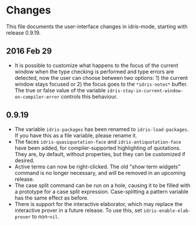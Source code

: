 # Changes

This file documents the user-interface changes in idris-mode, starting
with release 0.9.19.

## 2016 Feb 29

 * It is possible to customize what happens to the focus of the current 
   window when the type checking is performed and type errors are detected, 
   now the user can choose between two options: 1) the current window stays
   focused or 2) the focus goes to the `*idris-notes*` buffer.
   The  true or false value of the variable 
   `idris-stay-in-current-window-on-compiler-error` controls this behaviour.

## 0.9.19

 * The variable `idris-packages` has been renamed to
   `idris-load-packages`. If you have this as a file variable, please
   rename it.
 * The faces `idris-quasiquotation-face` and
   `idris-antiquotation-face` have been added, for compiler-supported
   highlighting of quotations. They are, by default, without
   properties, but they can be customized if desired.
 * Active terms can now be right-clicked. The old "show term widgets"
   command is no longer necessary, and will be removed in an upcoming
   release.
 * The case split command can be run on a hole, causing it to be filled
   with a prototype for a case split expression. Case-splitting a pattern
   variable has the same effect as before.
 * There is support for the interactive elaborator, which may replace
   the interactive prover in a future release. To use this, set
   `idris-enable-elab-prover` to non-`nil`.

